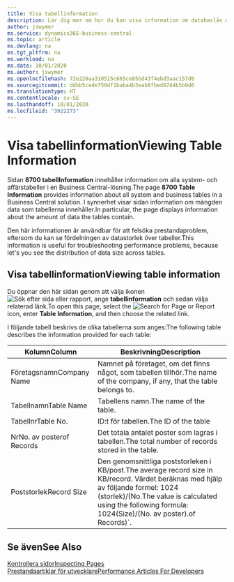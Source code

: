 ```yaml
---
title: Visa tabellinformation
description: Lär dig mer om hur du kan visa information om databaslås direkt från klientgränssnittet i Business Central.
author: jswymer
ms.service: dynamics365-business-central
ms.topic: article
ms.devlang: na
ms.tgt_pltfrm: na
ms.workload: na
ms.date: 10/01/2020
ms.author: jswymer
ms.openlocfilehash: 72e220aa310515c665ce85bd43f4ebd3aac157d0
ms.sourcegitcommit: ddbb5cede750df1baba4b3eab8fbed6744b5b9d6
ms.translationtype: HT
ms.contentlocale: sv-SE
ms.lasthandoff: 10/01/2020
ms.locfileid: "3922273"
---
```

# <a name="viewing-table-information"></a><span data-ttu-id="cf07a-103">Visa tabellinformation</span><span class="sxs-lookup"><span data-stu-id="cf07a-103">Viewing Table Information</span></span>

<span data-ttu-id="cf07a-104">Sidan **8700 tabellInformation** innehåller information om alla system- och affärstabeller i en Business Central-lösning.</span><span class="sxs-lookup"><span data-stu-id="cf07a-104">The page **8700 Table Information** provides information about all system and business tables in a Business Central solution.</span></span> <span data-ttu-id="cf07a-105">I synnerhet visar sidan information om mängden data som tabellerna innehåller.</span><span class="sxs-lookup"><span data-stu-id="cf07a-105">In particular, the page displays information about the amount of data the tables contain.</span></span>

<span data-ttu-id="cf07a-106">Den här informationen är användbar för att felsöka prestandaproblem, eftersom du kan se fördelningen av datastorlek över tabeller.</span><span class="sxs-lookup"><span data-stu-id="cf07a-106">This information is useful for troubleshooting performance problems, because let's you see the distribution of data size across tables.</span></span>

## <a name="viewing-table-information"></a><span data-ttu-id="cf07a-107">Visa tabellinformation</span><span class="sxs-lookup"><span data-stu-id="cf07a-107">Viewing table information</span></span>

<span data-ttu-id="cf07a-108">Du öppnar den här sidan genom att välja ikonen ![Sök efter sida eller rapport](media/ui-search/search_small.png "Ikonen Sök efter sida eller rapport"), ange **tabellinformation** och sedan välja relaterad länk.</span><span class="sxs-lookup"><span data-stu-id="cf07a-108">To open this page, select the ![Search for Page or Report](media/ui-search/search_small.png "Search for Page or Report icon") icon, enter **Table Information**, and then choose the related link.</span></span>

<span data-ttu-id="cf07a-109">I följande tabell beskrivs de olika tabellerna som anges:</span><span class="sxs-lookup"><span data-stu-id="cf07a-109">The following table describes the information provided for each table:</span></span>

|<span data-ttu-id="cf07a-110">Kolumn</span><span class="sxs-lookup"><span data-stu-id="cf07a-110">Column</span></span>|<span data-ttu-id="cf07a-111">Beskrivning</span><span class="sxs-lookup"><span data-stu-id="cf07a-111">Description</span></span>|
|------|-----------|
|<span data-ttu-id="cf07a-112">Företagsnamn</span><span class="sxs-lookup"><span data-stu-id="cf07a-112">Company Name</span></span>|<span data-ttu-id="cf07a-113">Namnet på företaget, om det finns något, som tabellen tillhör.</span><span class="sxs-lookup"><span data-stu-id="cf07a-113">The name of the company, if any, that the table belongs to.</span></span>|
|<span data-ttu-id="cf07a-114">Tabellnamn</span><span class="sxs-lookup"><span data-stu-id="cf07a-114">Table Name</span></span>|<span data-ttu-id="cf07a-115">Tabellens namn.</span><span class="sxs-lookup"><span data-stu-id="cf07a-115">The name of the table.</span></span>|
|<span data-ttu-id="cf07a-116">Tabellnr</span><span class="sxs-lookup"><span data-stu-id="cf07a-116">Table No.</span></span>|<span data-ttu-id="cf07a-117">ID:t för tabellen.</span><span class="sxs-lookup"><span data-stu-id="cf07a-117">The ID of the table</span></span>|
|<span data-ttu-id="cf07a-118">Nr</span><span class="sxs-lookup"><span data-stu-id="cf07a-118">No.</span></span> <span data-ttu-id="cf07a-119">av poster</span><span class="sxs-lookup"><span data-stu-id="cf07a-119">of Records</span></span>|<span data-ttu-id="cf07a-120">Det totala antalet poster som lagras i tabellen.</span><span class="sxs-lookup"><span data-stu-id="cf07a-120">The total number of records stored in the table.</span></span>|
|<span data-ttu-id="cf07a-121">Poststorlek</span><span class="sxs-lookup"><span data-stu-id="cf07a-121">Record Size</span></span>|<span data-ttu-id="cf07a-122">Den genomsnittliga poststorleken i KB/post.</span><span class="sxs-lookup"><span data-stu-id="cf07a-122">The average record size in KB/record.</span></span> <span data-ttu-id="cf07a-123">Värdet beräknas med hjälp av följande formel: 1024 (storlek)/(No.</span><span class="sxs-lookup"><span data-stu-id="cf07a-123">The value is calculated using the following formula: 1024(Size)/(No.</span></span> <span data-ttu-id="cf07a-124">av poster).</span><span class="sxs-lookup"><span data-stu-id="cf07a-124">of Records)\`.</span></span> |

## <a name="see-also"></a><span data-ttu-id="cf07a-125">Se även</span><span class="sxs-lookup"><span data-stu-id="cf07a-125">See Also</span></span>

[<span data-ttu-id="cf07a-126">Kontrollera sidor</span><span class="sxs-lookup"><span data-stu-id="cf07a-126">Inspecting Pages</span></span>](across-inspect-page.md)  
[<span data-ttu-id="cf07a-127">Prestandaartiklar för utvecklare</span><span class="sxs-lookup"><span data-stu-id="cf07a-127">Performance Articles For Developers</span></span>](/dynamics365/business-central/dev-itpro/performance/performance-developer)  
